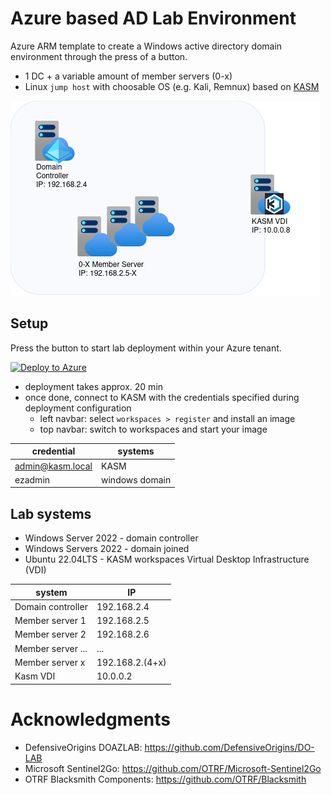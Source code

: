 
# Azure based AD Lab Environment
Azure ARM template to create a Windows active directory domain environment through the press of a button.
- 1 DC + a variable amount of member servers (0-x)
- Linux `jump host` with choosable OS (e.g. Kali, Remnux) based on [KASM](https://kasmweb.com/)


![](images/ad_and_kasm.png)

## Setup

Press the button to start lab deployment within your Azure tenant.

[![Deploy to Azure](https://aka.ms/deploytoazurebutton)](https://portal.azure.com/#create/Microsoft.Template/uri/https%3A%2F%2Fraw.githubusercontent.com%2Fmncmb%2Fezaz%2Fmain%2FDeploy-lab%2Fazure-deploy.json/createUIDefinitionUri/https%3A%2F%2Fraw.githubusercontent.com%2Fmncmb%2Fezaz%2Fmain%2FDeploy-lab%2FcreateUiDefinition.json)

- deployment takes approx. 20 min 
- once done, connect to KASM with the credentials specified during deployment configuration
  - left navbar: select `workspaces > register` and install an image
  - top navbar: switch to workspaces and start your image

| credential | systems | 
| --- | --- |
| admin@kasm.local | KASM |
| ezadmin | windows domain |

## Lab systems
* Windows Server 2022 - domain controller
* Windows Servers 2022 - domain joined  
* Ubuntu 22.04LTS - KASM workspaces Virtual Desktop Infrastructure (VDI)

| system | IP | 
| --- | --- |
| Domain controller | 192.168.2.4 |
| Member server 1 | 192.168.2.5 |
| Member server 2 | 192.168.2.6 |
| Member server ... | ... |
| Member server x | 192.168.2.(4+x) |
| Kasm VDI | 10.0.0.2 |

# Acknowledgments
* DefensiveOrigins DOAZLAB: https://github.com/DefensiveOrigins/DO-LAB
* Microsoft Sentinel2Go: https://github.com/OTRF/Microsoft-Sentinel2Go
* OTRF Blacksmith Components: https://github.com/OTRF/Blacksmith
